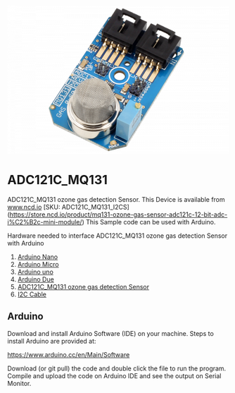 
[![ADC121C_MQ131](ADC121C_I2CGAS_MQ131.png)](https://store.ncd.io/product/mq131-ozone-gas-sensor-adc121c-12-bit-adc-i%C2%B2c-mini-module/)

# ADC121C_MQ131
ADC121C_MQ131 ozone gas detection Sensor.
This Device is available from www.ncd.io [SKU: ADC121C_MQ131_I2CS]
(https://store.ncd.io/product/mq131-ozone-gas-sensor-adc121c-12-bit-adc-i%C2%B2c-mini-module/)
This Sample code can be used with Arduino.

Hardware needed to interface ADC121C_MQ131 ozone gas detection Sensor with Arduino
1. <a href="https://store.ncd.io/product/i2c-shield-for-arduino-nano/">Arduino Nano</a>
2. <a href="https://store.ncd.io/product/i2c-shield-for-arduino-micro-with-i2c-expansion-port/">Arduino Micro</a>
3. <a href="https://store.ncd.io/product/i2c-shield-for-arduino-uno/">Arduino uno</a>
4. <a href="https://store.ncd.io/product/dual-i2c-shield-for-arduino-due-with-modular-communications-interface/">Arduino Due</a>
5. <a href="https://store.ncd.io/product/mq131-ozone-gas-sensor-adc121c-12-bit-adc-i%C2%B2c-mini-module/">ADC121C_MQ131 ozone gas detection Sensor</a>
6. <a href="https://store.ncd.io/product/i%C2%B2c-cable/">I2C Cable</a>

## Arduino
Download and install Arduino Software (IDE) on your machine. Steps to install Arduino are provided at:

https://www.arduino.cc/en/Main/Software

Download (or git pull) the code and double click the file to run the program.
Compile and upload the code on Arduino IDE and see the output on Serial Monitor.
